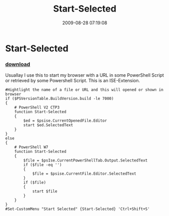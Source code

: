 ﻿---
pid:            1297
poster:         Bernd Kriszio
title:          Start-Selected
date:           2009-08-28 07:19:08
format:         posh
parent:         0
parent:         0

---

# Start-Selected

### [download](1297.ps1)

Usuallay I use this to start my browser with a URL in some PowerShell Script or retrieved by some Powershell Script. This is an ISE-Extension.

```posh
#Hightlight the name of a file or URL and this will opened or shown in browser
if ($PSVersionTable.BuildVersion.build -le 7000)
{
    # PowerShell V2 CTP3
    function Start-Selected
    {
        $ed = $psise.CurrentOpenedFile.Editor
        start $ed.SelectedText
    }
}
else
{
    # PowerShell W7 
    function Start-Selected
    {
        $file = $psIse.CurrentPowerShellTab.Output.SelectedText
        if ($file -eq '')
        {
            $file = $psise.CurrentFile.Editor.SelectedText
        }
        if ($file)
        {
            start $file
        }    
    }
}
#Set-CustomMenu "Start Selected" {Start-Selected} 'Ctrl+Shift+S'

```
